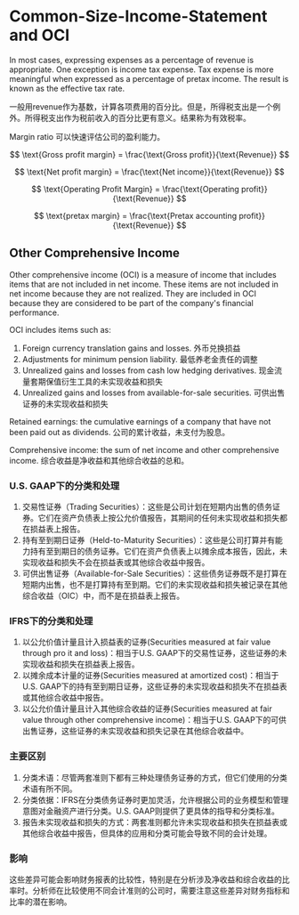 # Common-Size-Income-Statement and OCI

In most cases, expressing expenses as a percentage of revenue is appropriate. One exception is income tax expense. Tax expense is more meaningful when expressed as a percentage of pretax income. The result is known as the effective tax rate.

一般用revenue作为基数，计算各项费用的百分比。但是，所得税支出是一个例外。所得税支出作为税前收入的百分比更有意义。结果称为有效税率。

Margin ratio 可以快速评估公司的盈利能力。

$$
\text{Gross profit margin} = \frac{\text{Gross profit}}{\text{Revenue}}
$$

$$
\text{Net profit margin} = \frac{\text{Net income}}{\text{Revenue}}
$$

$$
\text{Operating Profit Margin} = \frac{\text{Operating profit}}{\text{Revenue}}
$$

$$
\text{pretax margin} = \frac{\text{Pretax accounting profit}}{\text{Revenue}}
$$

## Other Comprehensive Income

Other comprehensive income (OCI) is a measure of income that includes items that are not included in net income. These items are not included in net income because they are not realized. They are included in OCI because they are considered to be part of the company's financial performance.

OCI includes items such as:

1. Foreign currency translation gains and losses. 外币兑换损益
2. Adjustments for minimum pension liability. 最低养老金责任的调整
3. Unrealized gains and losses from cash low hedging derivatives. 现金流量套期保值衍生工具的未实现收益和损失
4. Unrealized gains and losses from available-for-sale securities. 可供出售证券的未实现收益和损失

Retained earnings: the cumulative earnings of a company that have not been paid out as dividends. 公司的累计收益，未支付为股息。

Comprehensive income: the sum of net income and other comprehensive income. 综合收益是净收益和其他综合收益的总和。

### U.S. GAAP下的分类和处理

1. 交易性证券（Trading Securities）：这些是公司计划在短期内出售的债务证券。它们在资产负债表上按公允价值报告，其期间的任何未实现收益和损失都在损益表上报告。
2. 持有至到期日证券（Held-to-Maturity Securities）：这些是公司打算并有能力持有至到期日的债务证券。它们在资产负债表上以摊余成本报告，因此，未实现收益和损失不会在损益表或其他综合收益中报告。
3. 可供出售证券（Available-for-Sale Securities）：这些债务证券既不是打算在短期内出售，也不是打算持有至到期。它们的未实现收益和损失被记录在其他综合收益（OIC）中，而不是在损益表上报告。

### IFRS下的分类和处理

1. 以公允价值计量且计入损益表的证券(Securities measured at fair value through pro it and loss)：相当于U.S. GAAP下的交易性证券，这些证券的未实现收益和损失在损益表上报告。
2. 以摊余成本计量的证券(Securities measured at amortized cost)：相当于U.S. GAAP下的持有至到期日证券，这些证券的未实现收益和损失不在损益表或其他综合收益中报告。
3. 以公允价值计量且计入其他综合收益的证券(Securities measured at fair value through other comprehensive income)：相当于U.S. GAAP下的可供出售证券，这些证券的未实现收益和损失记录在其他综合收益中。

### 主要区别

1. 分类术语：尽管两套准则下都有三种处理债务证券的方式，但它们使用的分类术语有所不同。
2. 分类依据：IFRS在分类债务证券时更加灵活，允许根据公司的业务模型和管理意图对金融资产进行分类。U.S. GAAP则提供了更具体的指导和分类标准。
3. 报告未实现收益和损失的方式：两套准则都允许未实现收益和损失在损益表或其他综合收益中报告，但具体的应用和分类可能会导致不同的会计处理。

### 影响

这些差异可能会影响财务报表的比较性，特别是在分析涉及净收益和综合收益的比率时。分析师在比较使用不同会计准则的公司时，需要注意这些差异对财务指标和比率的潜在影响。
